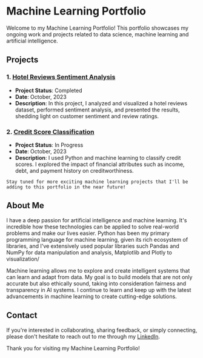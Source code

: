 # Machine Learning Portfolio

Welcome to my Machine Learning Portfolio! This portfolio showcases my ongoing work and projects related to data science, machine learning and artificial intelligence.

## Projects

### 1. [Hotel Reviews Sentiment Analysis](https://github.com/maarfelipe/hotel_reviews_sentiment_analysis)
- **Project Status**: Completed
- **Date**: October, 2023
- **Description**: In this project, I analyzed and visualized a hotel reviews dataset, performed sentiment analysis, and presented the results, shedding light on customer sentiment and review ratings.

### 2. [Credit Score Classification](https://github.com/maarfelipe/credit_score_classification)
- **Project Status**: In Progress
- **Date**: October, 2023
- **Description**: I used Python and machine learning to classify credit scores. I explored the impact of financial attributes such as income, debt, and payment history on creditworthiness.

```
Stay tuned for more exciting machine learning projects that I'll be adding to this portfolio in the near future!
```

## About Me

I have a deep passion for artificial intelligence and machine learning. It's incredible how these technologies can be applied to solve real-world problems and make our lives easier. Python has been my primary programming language for machine learning, given its rich ecosystem of libraries, and I've extensively used popular libraries such Pandas and NumPy for data manipulation and analysis, Matplotlib and Plotly to visualization/

Machine learning allows me to explore and create intelligent systems that can learn and adapt from data. My goal is to build models that are not only accurate but also ethically sound, taking into consideration fairness and transparency in AI systems. I continue to learn and keep up with the latest advancements in machine learning to create cutting-edge solutions.

## Contact

If you're interested in collaborating, sharing feedback, or simply connecting, please don't hesitate to reach out to me through my [LinkedIn](https://www.linkedin.com/in/maarfelipe/).

Thank you for visiting my Machine Learning Portfolio!
